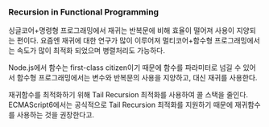 ### Recursion in Functional Programming

싱글코어+명령형 프로그래밍에서 재귀는 반복문에 비해 효율이 떨어져 사용이 지양되는 편이다. 요즘엔 재귀에 대한 연구가 많이 이루어져 멀티코어+함수형 프로그래밍에서는 속도가 많이 최적화 되었으며 병렬처리도 가능하다.

Node.js에서 함수는 first-class citizen이기 때문에 함수를 파라미터로 넘길 수 있어서  함수형 프로그래밍에서는 변수와 반복문의 사용을 지양하고, 대신 재귀를 사용한다.

재귀함수를 최적화하기 위해  Tail Recursion 최적화를 사용하여 콜 스택을 줄인다. ECMAScript6에서는 공식적으로 Tail Recursion 최적화를 지원하기 때문에 재귀함수를 사용하는 것을 권장한다고.

